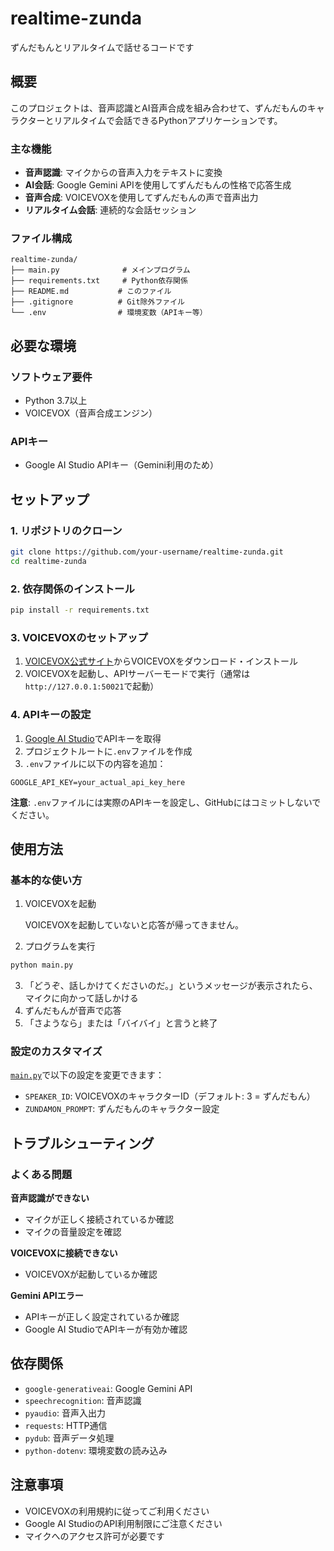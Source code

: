 # realtime-zunda

ずんだもんとリアルタイムで話せるコードです

## 概要

このプロジェクトは、音声認識とAI音声合成を組み合わせて、ずんだもんのキャラクターとリアルタイムで会話できるPythonアプリケーションです。

### 主な機能

- **音声認識**: マイクからの音声入力をテキストに変換
- **AI会話**: Google Gemini APIを使用してずんだもんの性格で応答生成
- **音声合成**: VOICEVOXを使用してずんだもんの声で音声出力
- **リアルタイム会話**: 連続的な会話セッション

### ファイル構成

```
realtime-zunda/
├── main.py              # メインプログラム
├── requirements.txt     # Python依存関係
├── README.md           # このファイル
├── .gitignore          # Git除外ファイル
└── .env                # 環境変数（APIキー等）
```

## 必要な環境

### ソフトウェア要件

- Python 3.7以上
- VOICEVOX（音声合成エンジン）

### APIキー

- Google AI Studio APIキー（Gemini利用のため）

## セットアップ

### 1. リポジトリのクローン

```bash
git clone https://github.com/your-username/realtime-zunda.git
cd realtime-zunda
```

### 2. 依存関係のインストール

```bash
pip install -r requirements.txt
```

### 3. VOICEVOXのセットアップ

1. [VOICEVOX公式サイト](https://voicevox.hiroshiba.jp/)からVOICEVOXをダウンロード・インストール
2. VOICEVOXを起動し、APIサーバーモードで実行（通常は`http://127.0.0.1:50021`で起動）

### 4. APIキーの設定

1. [Google AI Studio](https://aistudio.google.com/)でAPIキーを取得
2. プロジェクトルートに`.env`ファイルを作成
3. `.env`ファイルに以下の内容を追加：

```env
GOOGLE_API_KEY=your_actual_api_key_here
```

**注意**: `.env`ファイルには実際のAPIキーを設定し、GitHubにはコミットしないでください。

## 使用方法

### 基本的な使い方

1. VOICEVOXを起動
   
    VOICEVOXを起動していないと応答が帰ってきません。

2. プログラムを実行

```bash
python main.py
```

3. 「どうぞ、話しかけてくださいのだ。」というメッセージが表示されたら、マイクに向かって話しかける
4. ずんだもんが音声で応答
5. 「さようなら」または「バイバイ」と言うと終了

### 設定のカスタマイズ

[`main.py`](main.py)で以下の設定を変更できます：

- `SPEAKER_ID`: VOICEVOXのキャラクターID（デフォルト: 3 = ずんだもん）
- `ZUNDAMON_PROMPT`: ずんだもんのキャラクター設定

## トラブルシューティング

### よくある問題

**音声認識ができない**
- マイクが正しく接続されているか確認
- マイクの音量設定を確認

**VOICEVOXに接続できない**
- VOICEVOXが起動しているか確認

**Gemini APIエラー**
- APIキーが正しく設定されているか確認
- Google AI StudioでAPIキーが有効か確認

## 依存関係

- `google-generativeai`: Google Gemini API
- `speechrecognition`: 音声認識
- `pyaudio`: 音声入出力
- `requests`: HTTP通信
- `pydub`: 音声データ処理
- `python-dotenv`: 環境変数の読み込み

## 注意事項

- VOICEVOXの利用規約に従ってご利用ください
- Google AI StudioのAPI利用制限にご注意ください
- マイクへのアクセス許可が必要です
